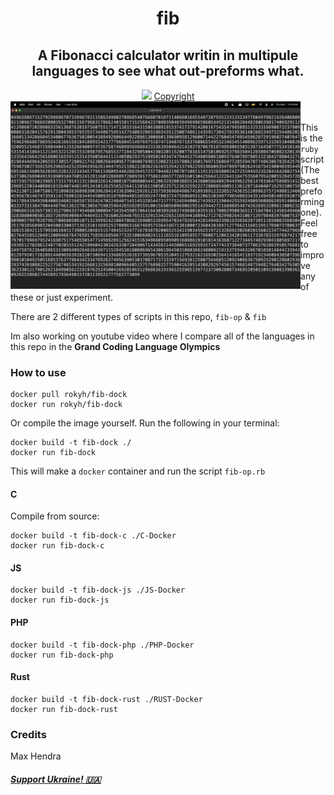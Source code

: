 <div align="center">

# fib
## A Fibonacci calculator writin in multipule languages to see what out-preforms what.
<img src="http://badgen.net/github/commits/rhhen122/fib/">
<a href="/COPYRIGHT">Copyright</a>
</div>
<img align="left" src="image.png" height="300">

######

This is the `ruby` script (The best preforming one). Feel free to improve any of these or just experiment.

There are 2 different types of scripts in this repo, `fib-op` & `fib`

Im also working on youtube video where I compare all of the languages in this repo in the <b>Grand Coding Language Olympics</b>

### How to use
```
docker pull rokyh/fib-dock
docker run rokyh/fib-dock
```

Or compile the image yourself. Run the following in your terminal:
```
docker build -t fib-dock ./
docker run fib-dock
```

This will make a `docker` container and run the script `fib-op.rb`

#### C
Compile from source:
```
docker build -t fib-dock-c ./C-Docker
docker run fib-dock-c
```

#### JS
```
docker build -t fib-dock-js ./JS-Docker
docker run fib-dock-js
```

#### PHP
```
docker build -t fib-dock-php ./PHP-Docker
docker run fib-dock-php
```

#### Rust
```
docker build -t fib-dock-rust ./RUST-Docker
docker run fib-dock-rust
```

### Credits
Max Hendra

##### <a href="https://war.ukraine.ua/support-ukraine/">Support Ukraine! 🇺🇦</a>